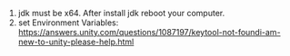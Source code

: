 1. jdk must be x64. After install jdk reboot your computer. 
2. set Environment Variables: https://answers.unity.com/questions/1087197/keytool-not-foundi-am-new-to-unity-please-help.html
